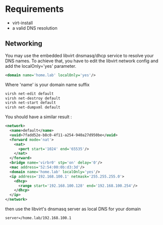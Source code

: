 
# Requirements

* virt-install
* a valid DNS resolution

## Networking

You may use the embedded libvirt dnsmasq/dhcp service to resolve your DNS names.
To achieve that, you have to edit the libvirt network config and add the localOnly='yes' parameter.
```xml
<domain name='home.lab' localOnly='yes'/>
``` 
Where 'name' is your domain name suffix 


```bash
virsh net-edit default 
virsh net-destroy default
virsh net-start default
virsh net-dumpxml default
```

You should have a similar result :
```xml
<network>
  <name>default</name>
  <uuid>7fadd52e-b8c0-4f11-a254-940a27d950be</uuid>
  <forward mode='nat'>
    <nat>
      <port start='1024' end='65535'/>
    </nat>
  </forward>
  <bridge name='virbr0' stp='on' delay='0'/>
  <mac address='52:54:00:0b:d3:3d'/>
  <domain name='home.lab' localOnly='yes'/>
  <ip address='192.168.100.1' netmask='255.255.255.0'>
    <dhcp>
      <range start='192.168.100.128' end='192.168.100.254'/>
    </dhcp>
  </ip>
</network>
```

then use the libvirt's dnsmasq server as local DNS for your domain 
```
server=/home.lab/192.168.100.1
```

